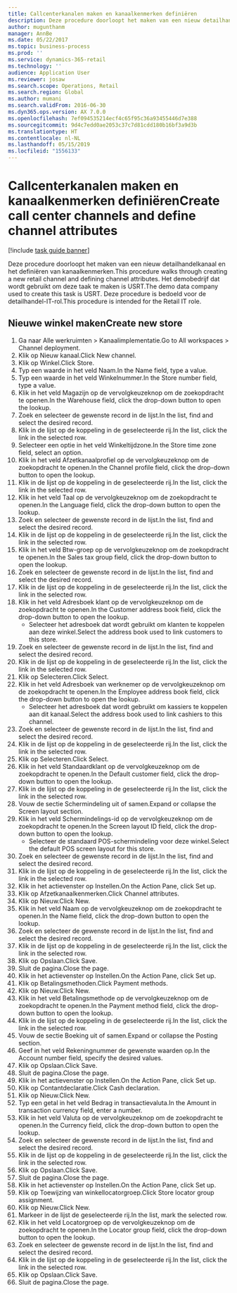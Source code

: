 ```yaml
---
title: Callcenterkanalen maken en kanaalkenmerken definiëren
description: Deze procedure doorloopt het maken van een nieuw detailhandelkanaal en het definiëren van kanaalkenmerken.
author: mugunthanm
manager: AnnBe
ms.date: 05/22/2017
ms.topic: business-process
ms.prod: ''
ms.service: dynamics-365-retail
ms.technology: ''
audience: Application User
ms.reviewer: josaw
ms.search.scope: Operations, Retail
ms.search.region: Global
ms.author: mumani
ms.search.validFrom: 2016-06-30
ms.dyn365.ops.version: AX 7.0.0
ms.openlocfilehash: 7ef094535214ecf4c65f95c36a93455446d7e388
ms.sourcegitcommit: 9d4c7edd0ae2053c37c7d81cdd180b16bf3a9d3b
ms.translationtype: HT
ms.contentlocale: nl-NL
ms.lasthandoff: 05/15/2019
ms.locfileid: "1556133"
---
```

# <a name="create-call-center-channels-and-define-channel-attributes"></a><span data-ttu-id="2fc79-103">Callcenterkanalen maken en kanaalkenmerken definiëren</span><span class="sxs-lookup"><span data-stu-id="2fc79-103">Create call center channels and define channel attributes</span></span>

[!include [task guide banner](../includes/task-guide-banner.md)]

<span data-ttu-id="2fc79-104">Deze procedure doorloopt het maken van een nieuw detailhandelkanaal en het definiëren van kanaalkenmerken.</span><span class="sxs-lookup"><span data-stu-id="2fc79-104">This procedure walks through creating a new retail channel and defining channel attributes.</span></span> <span data-ttu-id="2fc79-105">Het demobedrijf dat wordt gebruikt om deze taak te maken is USRT.</span><span class="sxs-lookup"><span data-stu-id="2fc79-105">The demo data company used to create this task is USRT.</span></span> <span data-ttu-id="2fc79-106">Deze procedure is bedoeld voor de detailhandel-IT-rol.</span><span class="sxs-lookup"><span data-stu-id="2fc79-106">This procedure is intended for the Retail IT role.</span></span>


## <a name="create-new-store"></a><span data-ttu-id="2fc79-107">Nieuwe winkel maken</span><span class="sxs-lookup"><span data-stu-id="2fc79-107">Create new store</span></span>
1. <span data-ttu-id="2fc79-108">Ga naar Alle werkruimten > Kanaalimplementatie.</span><span class="sxs-lookup"><span data-stu-id="2fc79-108">Go to All workspaces > Channel deployment.</span></span>
2. <span data-ttu-id="2fc79-109">Klik op Nieuw kanaal.</span><span class="sxs-lookup"><span data-stu-id="2fc79-109">Click New channel.</span></span>
3. <span data-ttu-id="2fc79-110">Klik op Winkel.</span><span class="sxs-lookup"><span data-stu-id="2fc79-110">Click Store.</span></span>
4. <span data-ttu-id="2fc79-111">Typ een waarde in het veld Naam.</span><span class="sxs-lookup"><span data-stu-id="2fc79-111">In the Name field, type a value.</span></span>
5. <span data-ttu-id="2fc79-112">Typ een waarde in het veld Winkelnummer.</span><span class="sxs-lookup"><span data-stu-id="2fc79-112">In the Store number field, type a value.</span></span>
6. <span data-ttu-id="2fc79-113">Klik in het veld Magazijn op de vervolgkeuzeknop om de zoekopdracht te openen.</span><span class="sxs-lookup"><span data-stu-id="2fc79-113">In the Warehouse field, click the drop-down button to open the lookup.</span></span>
7. <span data-ttu-id="2fc79-114">Zoek en selecteer de gewenste record in de lijst.</span><span class="sxs-lookup"><span data-stu-id="2fc79-114">In the list, find and select the desired record.</span></span>
8. <span data-ttu-id="2fc79-115">Klik in de lijst op de koppeling in de geselecteerde rij.</span><span class="sxs-lookup"><span data-stu-id="2fc79-115">In the list, click the link in the selected row.</span></span>
9. <span data-ttu-id="2fc79-116">Selecteer een optie in het veld Winkeltijdzone.</span><span class="sxs-lookup"><span data-stu-id="2fc79-116">In the Store time zone field, select an option.</span></span>
10. <span data-ttu-id="2fc79-117">Klik in het veld Afzetkanaalprofiel op de vervolgkeuzeknop om de zoekopdracht te openen.</span><span class="sxs-lookup"><span data-stu-id="2fc79-117">In the Channel profile field, click the drop-down button to open the lookup.</span></span>
11. <span data-ttu-id="2fc79-118">Klik in de lijst op de koppeling in de geselecteerde rij.</span><span class="sxs-lookup"><span data-stu-id="2fc79-118">In the list, click the link in the selected row.</span></span>
12. <span data-ttu-id="2fc79-119">Klik in het veld Taal op de vervolgkeuzeknop om de zoekopdracht te openen.</span><span class="sxs-lookup"><span data-stu-id="2fc79-119">In the Language field, click the drop-down button to open the lookup.</span></span>
13. <span data-ttu-id="2fc79-120">Zoek en selecteer de gewenste record in de lijst.</span><span class="sxs-lookup"><span data-stu-id="2fc79-120">In the list, find and select the desired record.</span></span>
14. <span data-ttu-id="2fc79-121">Klik in de lijst op de koppeling in de geselecteerde rij.</span><span class="sxs-lookup"><span data-stu-id="2fc79-121">In the list, click the link in the selected row.</span></span>
15. <span data-ttu-id="2fc79-122">Klik in het veld Btw-groep op de vervolgkeuzeknop om de zoekopdracht te openen.</span><span class="sxs-lookup"><span data-stu-id="2fc79-122">In the Sales tax group field, click the drop-down button to open the lookup.</span></span>
16. <span data-ttu-id="2fc79-123">Zoek en selecteer de gewenste record in de lijst.</span><span class="sxs-lookup"><span data-stu-id="2fc79-123">In the list, find and select the desired record.</span></span>
17. <span data-ttu-id="2fc79-124">Klik in de lijst op de koppeling in de geselecteerde rij.</span><span class="sxs-lookup"><span data-stu-id="2fc79-124">In the list, click the link in the selected row.</span></span>
18. <span data-ttu-id="2fc79-125">Klik in het veld Adresboek klant op de vervolgkeuzeknop om de zoekopdracht te openen.</span><span class="sxs-lookup"><span data-stu-id="2fc79-125">In the Customer address book field, click the drop-down button to open the lookup.</span></span>
    * <span data-ttu-id="2fc79-126">Selecteer het adresboek dat wordt gebruikt om klanten te koppelen aan deze winkel.</span><span class="sxs-lookup"><span data-stu-id="2fc79-126">Select the address book used to link customers to this store.</span></span>  
19. <span data-ttu-id="2fc79-127">Zoek en selecteer de gewenste record in de lijst.</span><span class="sxs-lookup"><span data-stu-id="2fc79-127">In the list, find and select the desired record.</span></span>
20. <span data-ttu-id="2fc79-128">Klik in de lijst op de koppeling in de geselecteerde rij.</span><span class="sxs-lookup"><span data-stu-id="2fc79-128">In the list, click the link in the selected row.</span></span>
21. <span data-ttu-id="2fc79-129">Klik op Selecteren.</span><span class="sxs-lookup"><span data-stu-id="2fc79-129">Click Select.</span></span>
22. <span data-ttu-id="2fc79-130">Klik in het veld Adresboek van werknemer op de vervolgkeuzeknop om de zoekopdracht te openen.</span><span class="sxs-lookup"><span data-stu-id="2fc79-130">In the Employee address book field, click the drop-down button to open the lookup.</span></span>
    * <span data-ttu-id="2fc79-131">Selecteer het adresboek dat wordt gebruikt om kassiers te koppelen aan dit kanaal.</span><span class="sxs-lookup"><span data-stu-id="2fc79-131">Select the address book used to link cashiers to this channel.</span></span>  
23. <span data-ttu-id="2fc79-132">Zoek en selecteer de gewenste record in de lijst.</span><span class="sxs-lookup"><span data-stu-id="2fc79-132">In the list, find and select the desired record.</span></span>
24. <span data-ttu-id="2fc79-133">Klik in de lijst op de koppeling in de geselecteerde rij.</span><span class="sxs-lookup"><span data-stu-id="2fc79-133">In the list, click the link in the selected row.</span></span>
25. <span data-ttu-id="2fc79-134">Klik op Selecteren.</span><span class="sxs-lookup"><span data-stu-id="2fc79-134">Click Select.</span></span>
26. <span data-ttu-id="2fc79-135">Klik in het veld Standaardklant op de vervolgkeuzeknop om de zoekopdracht te openen.</span><span class="sxs-lookup"><span data-stu-id="2fc79-135">In the Default customer field, click the drop-down button to open the lookup.</span></span>
27. <span data-ttu-id="2fc79-136">Klik in de lijst op de koppeling in de geselecteerde rij.</span><span class="sxs-lookup"><span data-stu-id="2fc79-136">In the list, click the link in the selected row.</span></span>
28. <span data-ttu-id="2fc79-137">Vouw de sectie Schermindeling uit of samen.</span><span class="sxs-lookup"><span data-stu-id="2fc79-137">Expand or collapse the Screen layout section.</span></span>
29. <span data-ttu-id="2fc79-138">Klik in het veld Schermindelings-id op de vervolgkeuzeknop om de zoekopdracht te openen.</span><span class="sxs-lookup"><span data-stu-id="2fc79-138">In the Screen layout ID field, click the drop-down button to open the lookup.</span></span>
    * <span data-ttu-id="2fc79-139">Selecteer de standaard POS-schermindeling voor deze winkel.</span><span class="sxs-lookup"><span data-stu-id="2fc79-139">Select the default POS screen layout for this store.</span></span>  
30. <span data-ttu-id="2fc79-140">Zoek en selecteer de gewenste record in de lijst.</span><span class="sxs-lookup"><span data-stu-id="2fc79-140">In the list, find and select the desired record.</span></span>
31. <span data-ttu-id="2fc79-141">Klik in de lijst op de koppeling in de geselecteerde rij.</span><span class="sxs-lookup"><span data-stu-id="2fc79-141">In the list, click the link in the selected row.</span></span>
32. <span data-ttu-id="2fc79-142">Klik in het actievenster op Instellen.</span><span class="sxs-lookup"><span data-stu-id="2fc79-142">On the Action Pane, click Set up.</span></span>
33. <span data-ttu-id="2fc79-143">Klik op Afzetkanaalkenmerken.</span><span class="sxs-lookup"><span data-stu-id="2fc79-143">Click Channel attributes.</span></span>
34. <span data-ttu-id="2fc79-144">Klik op Nieuw.</span><span class="sxs-lookup"><span data-stu-id="2fc79-144">Click New.</span></span>
35. <span data-ttu-id="2fc79-145">Klik in het veld Naam op de vervolgkeuzeknop om de zoekopdracht te openen.</span><span class="sxs-lookup"><span data-stu-id="2fc79-145">In the Name field, click the drop-down button to open the lookup.</span></span>
36. <span data-ttu-id="2fc79-146">Zoek en selecteer de gewenste record in de lijst.</span><span class="sxs-lookup"><span data-stu-id="2fc79-146">In the list, find and select the desired record.</span></span>
37. <span data-ttu-id="2fc79-147">Klik in de lijst op de koppeling in de geselecteerde rij.</span><span class="sxs-lookup"><span data-stu-id="2fc79-147">In the list, click the link in the selected row.</span></span>
38. <span data-ttu-id="2fc79-148">Klik op Opslaan.</span><span class="sxs-lookup"><span data-stu-id="2fc79-148">Click Save.</span></span>
39. <span data-ttu-id="2fc79-149">Sluit de pagina.</span><span class="sxs-lookup"><span data-stu-id="2fc79-149">Close the page.</span></span>
40. <span data-ttu-id="2fc79-150">Klik in het actievenster op Instellen.</span><span class="sxs-lookup"><span data-stu-id="2fc79-150">On the Action Pane, click Set up.</span></span>
41. <span data-ttu-id="2fc79-151">Klik op Betalingsmethoden.</span><span class="sxs-lookup"><span data-stu-id="2fc79-151">Click Payment methods.</span></span>
42. <span data-ttu-id="2fc79-152">Klik op Nieuw.</span><span class="sxs-lookup"><span data-stu-id="2fc79-152">Click New.</span></span>
43. <span data-ttu-id="2fc79-153">Klik in het veld Betalingsmethode op de vervolgkeuzeknop om de zoekopdracht te openen.</span><span class="sxs-lookup"><span data-stu-id="2fc79-153">In the Payment method field, click the drop-down button to open the lookup.</span></span>
44. <span data-ttu-id="2fc79-154">Klik in de lijst op de koppeling in de geselecteerde rij.</span><span class="sxs-lookup"><span data-stu-id="2fc79-154">In the list, click the link in the selected row.</span></span>
45. <span data-ttu-id="2fc79-155">Vouw de sectie Boeking uit of samen.</span><span class="sxs-lookup"><span data-stu-id="2fc79-155">Expand or collapse the Posting section.</span></span>
46. <span data-ttu-id="2fc79-156">Geef in het veld Rekeningnummer de gewenste waarden op.</span><span class="sxs-lookup"><span data-stu-id="2fc79-156">In the Account number field, specify the desired values.</span></span>
47. <span data-ttu-id="2fc79-157">Klik op Opslaan.</span><span class="sxs-lookup"><span data-stu-id="2fc79-157">Click Save.</span></span>
48. <span data-ttu-id="2fc79-158">Sluit de pagina.</span><span class="sxs-lookup"><span data-stu-id="2fc79-158">Close the page.</span></span>
49. <span data-ttu-id="2fc79-159">Klik in het actievenster op Instellen.</span><span class="sxs-lookup"><span data-stu-id="2fc79-159">On the Action Pane, click Set up.</span></span>
50. <span data-ttu-id="2fc79-160">Klik op Contantdeclaratie.</span><span class="sxs-lookup"><span data-stu-id="2fc79-160">Click Cash declaration.</span></span>
51. <span data-ttu-id="2fc79-161">Klik op Nieuw.</span><span class="sxs-lookup"><span data-stu-id="2fc79-161">Click New.</span></span>
52. <span data-ttu-id="2fc79-162">Typ een getal in het veld Bedrag in transactievaluta.</span><span class="sxs-lookup"><span data-stu-id="2fc79-162">In the Amount in transaction currency field, enter a number.</span></span>
53. <span data-ttu-id="2fc79-163">Klik in het veld Valuta op de vervolgkeuzeknop om de zoekopdracht te openen.</span><span class="sxs-lookup"><span data-stu-id="2fc79-163">In the Currency field, click the drop-down button to open the lookup.</span></span>
54. <span data-ttu-id="2fc79-164">Zoek en selecteer de gewenste record in de lijst.</span><span class="sxs-lookup"><span data-stu-id="2fc79-164">In the list, find and select the desired record.</span></span>
55. <span data-ttu-id="2fc79-165">Klik in de lijst op de koppeling in de geselecteerde rij.</span><span class="sxs-lookup"><span data-stu-id="2fc79-165">In the list, click the link in the selected row.</span></span>
56. <span data-ttu-id="2fc79-166">Klik op Opslaan.</span><span class="sxs-lookup"><span data-stu-id="2fc79-166">Click Save.</span></span>
57. <span data-ttu-id="2fc79-167">Sluit de pagina.</span><span class="sxs-lookup"><span data-stu-id="2fc79-167">Close the page.</span></span>
58. <span data-ttu-id="2fc79-168">Klik in het actievenster op Instellen.</span><span class="sxs-lookup"><span data-stu-id="2fc79-168">On the Action Pane, click Set up.</span></span>
59. <span data-ttu-id="2fc79-169">Klik op Toewijzing van winkellocatorgroep.</span><span class="sxs-lookup"><span data-stu-id="2fc79-169">Click Store locator group assignment.</span></span>
60. <span data-ttu-id="2fc79-170">Klik op Nieuw.</span><span class="sxs-lookup"><span data-stu-id="2fc79-170">Click New.</span></span>
61. <span data-ttu-id="2fc79-171">Markeer in de lijst de geselecteerde rij.</span><span class="sxs-lookup"><span data-stu-id="2fc79-171">In the list, mark the selected row.</span></span>
62. <span data-ttu-id="2fc79-172">Klik in het veld Locatorgroep op de vervolgkeuzeknop om de zoekopdracht te openen.</span><span class="sxs-lookup"><span data-stu-id="2fc79-172">In the Locator group field, click the drop-down button to open the lookup.</span></span>
63. <span data-ttu-id="2fc79-173">Zoek en selecteer de gewenste record in de lijst.</span><span class="sxs-lookup"><span data-stu-id="2fc79-173">In the list, find and select the desired record.</span></span>
64. <span data-ttu-id="2fc79-174">Klik in de lijst op de koppeling in de geselecteerde rij.</span><span class="sxs-lookup"><span data-stu-id="2fc79-174">In the list, click the link in the selected row.</span></span>
65. <span data-ttu-id="2fc79-175">Klik op Opslaan.</span><span class="sxs-lookup"><span data-stu-id="2fc79-175">Click Save.</span></span>
66. <span data-ttu-id="2fc79-176">Sluit de pagina.</span><span class="sxs-lookup"><span data-stu-id="2fc79-176">Close the page.</span></span>

